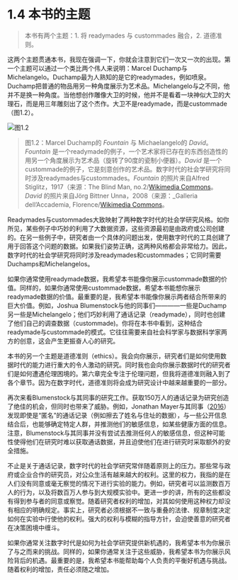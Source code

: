 # 1.4 本书的主题
> 本书有两个主题：1. 将 readymades 与 custommades 融合，2. 道德准则。

这两个主题贯通本书，我现在强调一下，你就会注意到它们一次又一次的出现。第一个主题可以通过一个类比两个伟人来说明：Marcel Duchamp与Michelangelo。Duchamp最为人熟知的是它的readymades，例如喷泉。Duchamp把普通的物品用另一种角度展示为艺术品。Michelangelo与之不同，他并不是换一种角度。当他想创作雕像大卫的时候，他并不是看着一块神似大卫的大理石，而是用三年雕刻出了这个杰作。大卫不是readymade，而是custommade（图1.2）。

![图1.2](https://www.bitbybitbook.com/figures/chapter1/bitbybit1-2_readymade-custommade.png)
> 图1.2：Marcel Duchamp的 *Fountain* 与 Michaelangelo的 *David*。*Fountain* 是一个readymade的例子，一个艺术家将已存在的东西创造性的用另一个角度展示为艺术品（旋转了90度的瓷制小便器）。*David* 是一个custommade的例子，它是刻意创作的艺术品。数字时代的社会学研究将同时涉及readymades与custommades。*Fountain* 的照片来自Alfred Stiglitz，1917（来源：The Blind Man, no.2/[Wikimedia Commons](https://commons.wikimedia.org/wiki/File:Duchamp_Fountaine.jpg)。 *David* 的照片来自Jörg Bittner Unna，2008（来源：\_Galleria dell’Accademia, Florence/[Wikimedia Commons](https://commons.wikimedia.org/wiki/File:%27David%27_by_Michelangelo_JBU0001.JPG)。

Readymades与custommades大致映射了两种数字时代的社会学研究风格。如你所见，某些例子中巧妙的利用了大数据资源，这些资源最初是由政府或公司创建的。在另一些例子中，研究者由一个具体的问题出发，使用数字时代的工具创建了用于回答这个问题的数据。如果我们姿势正确，这两种风格都会非常给力。因此，数字时代的社会学研究将同时涉及readymades和custommades；它同时需要Duchamps和Michelangelos。

如果你通常使用readymade数据，我希望本书能像你展示custommade数据的价值。同样的，如果你通常使用custommade数据，希望本书能想你展示readymade数据的价值。最重要的是，我希望本书能像你展示两者结合所带来的巨大价值。例如，Joshua Blumenstock与他的同事们————一些是Duchamp另一些是Michelangelo；他们巧妙利用了通话记录（readymade），同时也创建了他们自己的调查数据（custommade)。你将在本书中看到，这种结合readymade与custommade的模式。它往往需要来自社会科学家与数据科学家两方的创意，这会产生更振奋人心的研究。

本书的另一个主题是道德准则（ethics）。我会向你展示，研究者们是如何使用数据时代的能力进行重大的令人激动的研究。同时我也会向你展示数据时代的研究者们是如何遭遇伦理困境的。第六章完全专注于伦理问题，但我将道德准则融入到了各个章节。因为在数字时代，道德准则将会成为研究设计中越来越重要的一部分。

再次来看Blumenstock与其同事的研究工作。获取150万人的通话记录为研究创造了绝佳的机会，但同时也带来了威胁。例如，Jonathan Mayer与其同事（[2016](https://doi.org/10.1073/pnas.1508081113)）发现即使是“匿名”的通话记录（例如擦去了姓名与住址的数据），与一些公开信息结合后，也能够确定特定人群，并推测他们的敏感信息，如某些健康方面的信息。注意，Blumenstock与其同事并没有尝试去推测任何人的敏感信息，但这种可能性使得他们在研究时难以获取通话数据，并且迫使他们在进行研究时采取额外的安全措施。

不止是关于通话记录，数字时代的社会学研究常伴随着原则上的压力。那些常与政府或企业合作的研究员，对公众生活有越来越大的权利。这里的权力，我指的是在人们没有同意或毫无察觉的情况下进行实验的能力。例如，研究者可以监测数百万人的行为，以及将数百万人参与到大规模实验中。更进一步的讲，所有的这些都没有得到参与者的同意或察觉。随着研究者权利的增加，对其如何使用这种权力却没有相应的明确规定。事实上，研究者必须根据不一致与重叠的法律、规章制度决定如何在实验中行使他的权利。强大的权利与模糊的指导方针，会迫使善意的研究者在决策困境中缠斗。

如果你通常关注数字时代是如何为社会学研究提供新机遇的，我希望本书为你展示了与之而来的挑战。同样的，如果你通常关注于这些威胁，我希望本书为你展示风险背后的机遇。最重要的是，我希望本书能帮助每个人负责的平衡好机遇与挑战。随着权利的增加，责任必须随之增加。
